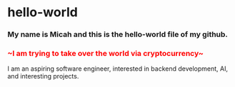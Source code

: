 # hello-world
### My name is Micah and this is the hello-world file of my github.
### <p style="color:red">~I am trying to take over the world via cryptocurrency~</p>
I am an aspiring software engineer, interested in backend development, AI, and interesting projects.
